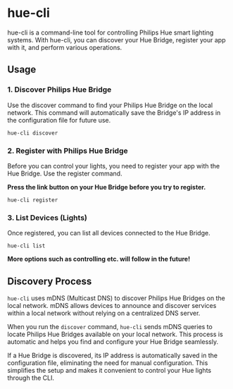 # hue-cli

hue-cli is a command-line tool for controlling Philips Hue smart lighting systems. 
With hue-cli, you can discover your Hue Bridge, register your app with it, and perform various operations.

## Usage
### 1. Discover Philips Hue Bridge
Use the discover command to find your Philips Hue Bridge on the local network. This command will automatically save the Bridge's IP address in the configuration file for future use.   
```
hue-cli discover
```

### 2. Register with Philips Hue Bridge
Before you can control your lights, you need to register your app with the Hue Bridge. Use the register command.   

**Press the link button on your Hue Bridge before you try to register.**

```
hue-cli register
```

### 3. List Devices (Lights)
Once registered, you can list all devices connected to the Hue Bridge.   
```
hue-cli list
```

**More options such as controlling etc. will follow in the future!**

## Discovery Process

`hue-cli` uses mDNS (Multicast DNS) to discover Philips Hue Bridges on the local network. mDNS allows devices to announce and discover services within a local network without relying on a centralized DNS server.

When you run the `discover` command, `hue-cli` sends mDNS queries to locate Philips Hue Bridges available on your local network. This process is automatic and helps you find and configure your Hue Bridge seamlessly.

If a Hue Bridge is discovered, its IP address is automatically saved in the configuration file, eliminating the need for manual configuration. This simplifies the setup and makes it convenient to control your Hue lights through the CLI.